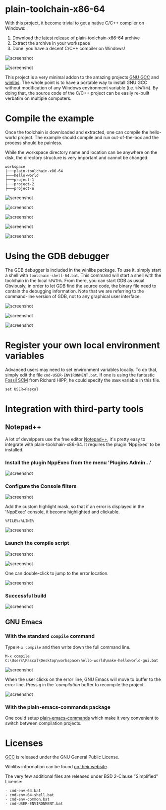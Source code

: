 # plain-toolchain-x86-64

With this project, it become trivial to get a native C/C++ compiler on Windows:

1. Download the [latest release](https://github.com/pascalcombier/plain-toolchain-x86-64/releases) of
   plain-toolchain-x86-64 archive
2. Extract the archive in your workspace
3. Done: you have a decent C/C++ compiler on Windows!

![screenshot](docs/images/toolchain-directory-shell.png)

![screenshot](docs/images/screenshot-gcc-version.png)

This project is a very minimal addon to the amazing projects [GNU
GCC](http://gcc.gnu.org) and [winlibs](https://winlibs.com/). The whole point is
to have a portable way to install GNU GCC without modification of any Windows
environment variable (i.e. `%PATH%`). By doing that, the source code of the
C/C++ project can be easily re-built verbatim on multiple computers.

# Compile the example

Once the toolchain is downloaded and extracted, one can compile the hello-world
project. The example should compile and run out-of-the-box and the process
should be painless.

While the workspace directory name and location can be anywhere on the disk, the
directory structure is very important and cannot be changed:

```
workspace
├───plain-toolchain-x86-64
├───hello-world
├───project-1
├───project-2
├───project-n
```

![screenshot](docs/images/screenshot-hello-world-directory.png)

![screenshot](docs/images/screenshot-hello-world-directory-content-make-hello-gui.png)

![screenshot](docs/images/screenshot-hello-world-gui-compile.png)

![screenshot](docs/images/screenshot-hello-world-binaries.png)

![screenshot](docs/images/screenshot-hello-world-gui.png)

# Using the GDB debugger

The GDB debugger is included in the winlibs package. To use it, simply start a
shell with `toolchain-shell-64.bat`. This command will start a shell with the
toolchain in the local `%PATH%`. From there, you can start GDB as
usual. Obviously, in order to let GDB find the source code, the binary file need
to contain the debugging information. Note that we are referring to the
command-line version of GDB, not to any graphical user interface.

![screenshot](docs/images/screenshot-hello-world-directory-content-shell.png)

![screenshot](docs/images/screenshot-hello-world-gdb-session-1.png)

![screenshot](docs/images/screenshot-hello-world-gdb-session-2.png)

# Register your own local environment variables

Advanced users may need to set environment variables locally. To do that, simply
edit the file `cmd-USER-ENVIRONMENT.bat`. If one is using the fantastic [Fossil
SCM](https://fossil-scm.org/) from Richard HIPP, he could specify the `USER`
variable in this file.

	set USER=Pascal

# Integration with third-party tools

## Notepad++

A lot of develppers use the free editor
[Notepad++](https://notepad-plus-plus.org), it's pretty easy to integrate with
plain-toolchain-x86-64. It requires the plugin 'NppExec' to be installed.

### Install the plugin NppExec from the menu 'Plugins Admin...'

![screenshot](docs/images/screenshot-npp-exec.png)

### Configure the Console filters

![screenshot](docs/images/screenshot-npp-exec-settings-highlight.png)

Add the custom highlight mask, so that if an error is displayed in the 'NppExec'
console, it become highlighted and clickable.

	%FILE%:%LINE%

![screenshot](docs/images/screenshot-npp-exec-command-highlight.png)

### Launch the compile script

![screenshot](docs/images/screenshot-npp-exec-settings-execute.png)

![screenshot](docs/images/screenshot-npp-exec-command.png)

One can double-click to jump to the error location.

![screenshot](docs/images/screenshot-npp-exec-command-double-click.png)

### Successful build

![screenshot](docs/images/screenshot-npp-exec-successfully.png)

## GNU Emacs

### With the standard `compile` command

Type `M-x compile` and then write down the full command line.

```
M-x compile
C:\Users\Pascal\Desktop\workspace\hello-world\make-helloworld-gui.bat
```

![screenshot](docs/images/screenshot-emacs-compile-error.png)

When the user clicks on the error line, GNU Emacs will move to buffer to the
error line. Press `g` in the `*compilation* buffer to recompile the project.

![screenshot](docs/images/screenshot-emacs-compile-successful.png)

### With the plain-emacs-commands package

One could setup
[plain-emacs-commands](https://github.com/pascalcombier/plain-emacs-commands)
which make it very convenient to switch between compilation projects.

# Licenses

[GCC](http://gcc.gnu.org) is released under the GNU General Public License.

Winlibs information can be found [on their website](https://winlibs.com).

The very few additional files are released under BSD 2-Clause "Simplified"
License:

```
- cmd-env-64.bat
- cmd-env-64-shell.bat
- cmd-env-common.bat
- cmd-USER-ENVIRONMENT.bat
```
